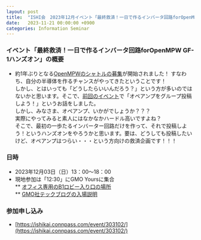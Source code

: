 ```yaml
---
layout: post
title:  "ISHI会　2023年12月イベント「最終救済！一日で作るインバータ回路forOpenMPW GF-1ハンズオン」の参加者募集"
date:   2023-11-21 00:00:00 +0900
categories: Information Seminar
---
```


### イベント「最終救済！一日で作るインバータ回路forOpenMPW GF-1ハンズオン」の概要
* 約1年ぶりとなる[OpenMPWのシャトルの募集](https://efabless.com/gf-180-open-mpw-shuttle-program)が開始されました！
すなわち、自分の半導体を作るチャンスがやってきたということです！  
しかし、とはいっても「どうしたらいいんだろう？」という方が多いのではないかと思います。そこで、[前回のイベント](https://ishikai.connpass.com/event/301114/)で「オペアンプをグループ投稿しよう！」というお話をしました。  
しかし、みなさま、オペアンプ、いかがでしょうか？？？  
実際にやってみると素人にはなかなかハードル高いですよね？  
そこで、最初の一歩たるインバーター回路だけを作って、それで投稿しよう！というハンズオンをやろうかと思います。要は、どうしても投稿したいけど、オペアンプはつらい・・・という方向けの救済企画です！！！  

### 日時
* 2023年12月03日（日）13：00〜18：00  
* 現地参加は「12:30」にGMO Yoursに集合  
** [オフィス専用のB1ロビー入り口の場所](https://www.gmo.jp/company-profile/access-map/night/)  
** [GMO社テックブログの入場説明](https://tech.gmo-media.jp/post/87572264259/how-to-enter-gmo-yours)  

### 参加申し込み 
* [https://ishikai.connpass.com/event/303102/](https://ishikai.connpass.com/event/303102/)  

